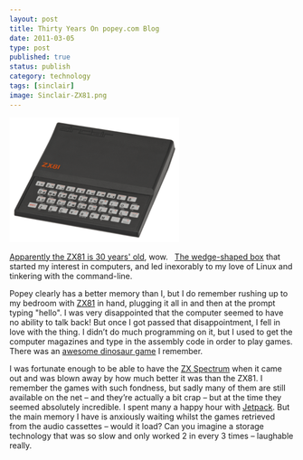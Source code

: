 ```yaml
--- 
layout: post 
title: Thirty Years On popey.com Blog
date: 2011-03-05
type: post 
published: true 
status: publish
category: technology
tags: [sinclair]
image: Sinclair-ZX81.png
---
```


<img src="/assets/Sinclair-ZX81.png" class="image-right" alt="Sinclair ZX81">

[Apparently the ZX81 is 30 years' old](http://popey.com/blog/2011/03/05/thirty-years-on/), wow.  
[The wedge-shaped box](http://en.wikipedia.org/wiki/ZX81 "Read about the ZX81 on Wikipedia")
that started my interest in computers, and led inexorably to my love of
Linux and tinkering with the command-line.

<!--more-->

Popey clearly has a better memory than I, but I do remember rushing up
to my bedroom with
[ZX81](http://en.wikipedia.org/wiki/ZX81 "Read about the ZX81 on Wikipedia")
in hand, plugging it all in and then at the prompt typing "hello". I was
very disappointed that the computer seemed to have no ability to talk
back! But once I got passed that disappointment, I fell in love with the
thing. I didn’t do much programming on it, but I used to get the
computer magazines and type in the assembly code in order to play games.
There was an [awesome dinosaur game](http://en.wikipedia.org/wiki/3D_Monster_Maze) I remember.

I was fortunate enough to be able to have the 
[ZX Spectrum](http://en.wikipedia.org/wiki/ZX_Spectrum "Read about the ZX Spectrum on Wikipedia")
when it came out and was blown away by how much better it was than the
ZX81. I remember the games with such fondness, but sadly many of them
are still available on the net – and they’re actually a bit crap – but
at the time they seemed absolutely incredible. I spent many a happy hour
with [Jetpack](http://en.wikipedia.org/wiki/Jetpac). But the main memory
I have is anxiously waiting whilst the games retrieved from the audio
cassettes – would it load? Can you imagine a storage technology that was
so slow and only worked 2 in every 3 times – laughable really.

